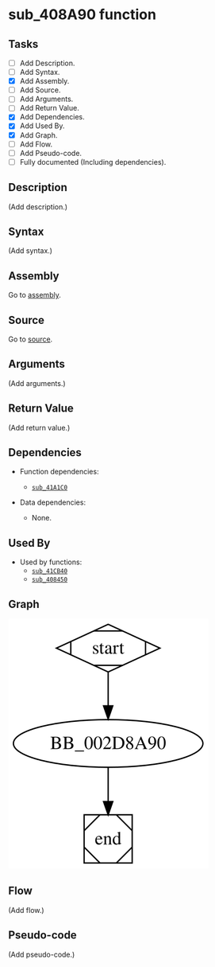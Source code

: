 # sub_408A90 function

## Tasks

- [ ] Add Description.
- [ ] Add Syntax.
- [X] Add Assembly.
- [ ] Add Source.
- [ ] Add Arguments.
- [ ] Add Return Value.
- [X] Add Dependencies.
- [X] Add Used By.
- [X] Add Graph.
- [ ] Add Flow.
- [ ] Add Pseudo-code.
- [ ] Fully documented (Including dependencies).

## Description

(Add description.)

## Syntax

(Add syntax.)

## Assembly

Go to [assembly](../asm/sub_408A90.asm).

## Source

Go to [source](../cc/sub_408A90.cc).

## Arguments

(Add arguments.)

## Return Value

(Add return value.)

## Dependencies

* Function dependencies:
  * [`sub_41A1C0`](sub_41A1C0.md)

* Data dependencies:
  * None.

## Used By

* Used by functions:
  * [`sub_41CB40`](sub_41CB40.md)
  * [`sub_408450`](sub_408450.md)

## Graph

![sub_408A90 Graph](../svg/sub_408A90.svg "sub_408A90 Graph")

## Flow

(Add flow.)

## Pseudo-code

(Add pseudo-code.)


